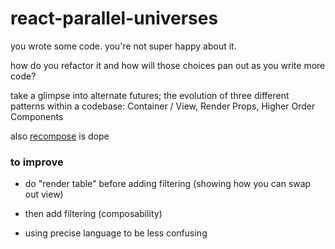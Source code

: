 # react-parallel-universes

you wrote some code. you're not super happy about it.

how do you refactor it and how will those choices pan out as you write more code?

take a glimpse into alternate futures; the evolution of three different patterns within a codebase:
Container / View, Render Props, Higher Order Components

also [recompose](https://github.com/acdlite/recompose) is dope



### to improve

- do "render table" before adding filtering (showing how you can swap out view)
- then add filtering (composability)


- using precise language to be less confusing